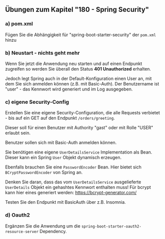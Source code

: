 ## Übungen zum Kapitel "180 - Spring Security"

### a) pom.xml

Fügen Sie die Abhängigkeit für "spring-boot-starter-security" der `pom.xml` hinzu

### b) Neustart - nichts geht mehr

Wenn Sie jetzt die Anwendung neu starten und auf einen Endpunkt zugreifen so werden Sie
überall den Status **401 Unauthorized** erhalten.

Jedoch legt Spring auch in der Default-Konfiguration einen User an, mit dem Sie sich
anmelden können (z.B. mit Basic-Auth). Der Benutzername ist "user" - das Kennwort wird
generiert und im Log ausgegeben.

### c) eigene Security-Config

Erstellen Sie eine eigene Security-Configuration, die alle Requests verbietet - bis auf ein GET auf den
Endpunkt `/orders/greeting`.

Dieser soll für einen Benutzer mit Authority "gast" oder mit Rolle "USER" erlaubt sein.

Benutzer sollen sich mit Basic-Auth anmelden können.

Sie benötigen eine eigene `UserDetailsService` Implementation als Bean. Dieser kann ein Spring `User` Objekt
dynamisch erzeugen.

Ebenfalls brauchen Sie eine `PasswordEncoder` Bean. Hier bietet sich `BCryptPasswordEncoder` von Spring an.

Denken Sie daran, dass das vom `UserDetailsService` ausgelieferte `UserDetails` Objekt ein gehashtes Kennwort
enthalten muss! Für bcrypt kann hier eines generiert werden: https://bcrypt-generator.com/

Testen Sie den Endpunkt mit BasicAuth über z.B. Insomnia.

### d) Oauth2

Ergänzen Sie die Anwendung um die `spring-boot-starter-oauth2-resource-server` Dependency.

